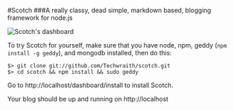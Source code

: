 #Scotch
###A really classy, dead simple, markdown based, blogging framework for node.js

![Scotch's dashboard](https://dl.dropbox.com/u/7982297/scotch_screens/dash.png)

To try Scotch for yourself, make sure that you have node, npm, geddy (`npm install -g geddy`), and mongodb installed, then do this:

    $> git clone git://github.com/Techwraith/scotch.git
    $> cd scotch && npm install && sudo geddy

Go to http://localhost/dashboard/install to install Scotch.

Your blog should be up and running on http://localhost
